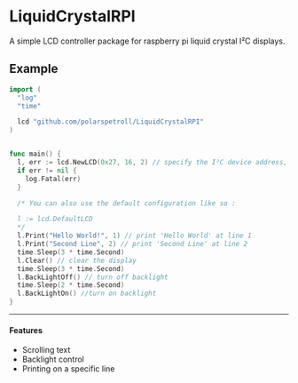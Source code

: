 # LiquidCrystalRPI
A simple LCD controller package for raspberry pi liquid crystal I²C displays.

## Example

```go
import (
  "log"
  "time"

  lcd "github.com/polarspetroll/LiquidCrystalRPI"
)


func main() {
  l, err := lcd.NewLCD(0x27, 16, 2) // specify the I²C device address, width and height
  if err != nil {
    log.Fatal(err)
  }

  /* You can also use the default configuration like so :

  l := lcd.DefaultLCD
  */
  l.Print("Hello World!", 1) // print 'Hello World' at line 1
  l.Print("Second Line", 2) // print 'Second Line' at line 2
  time.Sleep(3 * time.Second)
  l.Clear() // clear the display
  time.Sleep(3 * time.Second)
  l.BackLightOff() // turn off backlight
  time.Sleep(2 * time.Second)
  l.BackLightOn() //turn on backlight
}

```
---

#### Features 

- Scrolling text  
- Backlight control
- Printing on a specific line

